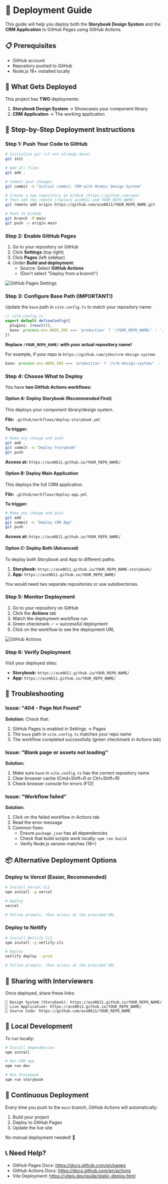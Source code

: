 # 🚀 Deployment Guide

This guide will help you deploy both the **Storybook Design System** and the **CRM Application** to GitHub Pages using GitHub Actions.

## 📋 Prerequisites

- GitHub account
- Repository pushed to GitHub
- Node.js 18+ installed locally

## 🎯 What Gets Deployed

This project has **TWO** deployments:

1. **Storybook Design System** → Showcases your component library
2. **CRM Application** → The working application

## 📝 Step-by-Step Deployment Instructions

### Step 1: Push Your Code to GitHub

```bash
# Initialize git (if not already done)
git init

# Add all files
git add .

# Commit your changes
git commit -m "Initial commit: CRM with Atomic Design System"

# Create a new repository on GitHub (https://github.com/new)
# Then add the remote (replace ace0611 and YOUR_REPO_NAME)
git remote add origin https://github.com/ace0611/YOUR_REPO_NAME.git

# Push to GitHub
git branch -M main
git push -u origin main
```

### Step 2: Enable GitHub Pages

1. Go to your repository on GitHub
2. Click **Settings** (top right)
3. Click **Pages** (left sidebar)
4. Under **Build and deployment**:
   - Source: Select **GitHub Actions**
   - (Don't select "Deploy from a branch")

![GitHub Pages Settings](https://docs.github.com/assets/cb-47267/mw-1440/images/help/pages/publishing-source-drop-down.webp)

### Step 3: Configure Base Path (IMPORTANT!)

Update the `base` path in `vite.config.ts` to match your repository name:

```typescript
// vite.config.ts
export default defineConfig({
  plugins: [react()],
  base: process.env.NODE_ENV === 'production' ? '/YOUR_REPO_NAME/' : '/',
})
```

**Replace `/YOUR_REPO_NAME/` with your actual repository name!**

For example, if your repo is `https://github.com/john/crm-design-system`:
```typescript
base: process.env.NODE_ENV === 'production' ? '/crm-design-system/' : '/',
```

### Step 4: Choose What to Deploy

You have **two GitHub Actions workflows**:

#### Option A: Deploy Storybook (Recommended First)
This deploys your component library/design system.

**File:** `.github/workflows/deploy-storybook.yml`

**To trigger:**
```bash
# Make any change and push
git add .
git commit -m "Deploy Storybook"
git push
```

**Access at:** `https://ace0611.github.io/YOUR_REPO_NAME/`

#### Option B: Deploy Main Application
This deploys the full CRM application.

**File:** `.github/workflows/deploy-app.yml`

**To trigger:**
```bash
# Make any change and push
git add .
git commit -m "Deploy CRM App"
git push
```

**Access at:** `https://ace0611.github.io/YOUR_REPO_NAME/`

#### Option C: Deploy Both (Advanced)

To deploy both Storybook and App to different paths:

1. **Storybook:** `https://ace0611.github.io/YOUR_REPO_NAME-storybook/`
2. **App:** `https://ace0611.github.io/YOUR_REPO_NAME/`

You would need two separate repositories or use subdirectories.

### Step 5: Monitor Deployment

1. Go to your repository on GitHub
2. Click the **Actions** tab
3. Watch the deployment workflow run
4. Green checkmark ✅ = successful deployment
5. Click on the workflow to see the deployment URL

![GitHub Actions](https://docs.github.com/assets/cb-30564/mw-1440/images/help/repository/actions-tab-global-nav-update.webp)

### Step 6: Verify Deployment

Visit your deployed sites:
- **Storybook:** `https://ace0611.github.io/YOUR_REPO_NAME/`
- **App:** `https://ace0611.github.io/YOUR_REPO_NAME/`

## 🔧 Troubleshooting

### Issue: "404 - Page Not Found"

**Solution:** Check that:
1. GitHub Pages is enabled in Settings → Pages
2. The `base` path in `vite.config.ts` matches your repo name
3. The workflow completed successfully (green checkmark in Actions tab)

### Issue: "Blank page or assets not loading"

**Solution:** 
1. Make sure `base` in `vite.config.ts` has the correct repository name
2. Clear browser cache (Cmd+Shift+R or Ctrl+Shift+R)
3. Check browser console for errors (F12)

### Issue: "Workflow failed"

**Solution:**
1. Click on the failed workflow in Actions tab
2. Read the error message
3. Common fixes:
   - Ensure `package.json` has all dependencies
   - Check that build scripts work locally: `npm run build`
   - Verify Node.js version matches (18+)

## 📦 Alternative Deployment Options

### Deploy to Vercel (Easier, Recommended)

```bash
# Install Vercel CLI
npm install -g vercel

# Deploy
vercel

# Follow prompts, then access at the provided URL
```

### Deploy to Netlify

```bash
# Install Netlify CLI
npm install -g netlify-cli

# Deploy
netlify deploy --prod

# Follow prompts, then access at the provided URL
```

## 🎉 Sharing with Interviewers

Once deployed, share these links:

```
🎨 Design System (Storybook): https://ace0611.github.io/YOUR_REPO_NAME/
🚀 Live Application: https://ace0611.github.io/YOUR_REPO_NAME/
📖 Source Code: https://github.com/ace0611/YOUR_REPO_NAME
```

## 📝 Local Development

To run locally:

```bash
# Install dependencies
npm install

# Run CRM app
npm run dev

# Run Storybook
npm run storybook
```

## 🔄 Continuous Deployment

Every time you push to the `main` branch, GitHub Actions will automatically:
1. Build your project
2. Deploy to GitHub Pages
3. Update the live site

No manual deployment needed! 🎉

## 📞 Need Help?

- GitHub Pages Docs: https://docs.github.com/en/pages
- GitHub Actions Docs: https://docs.github.com/en/actions
- Vite Deployment: https://vitejs.dev/guide/static-deploy.html

